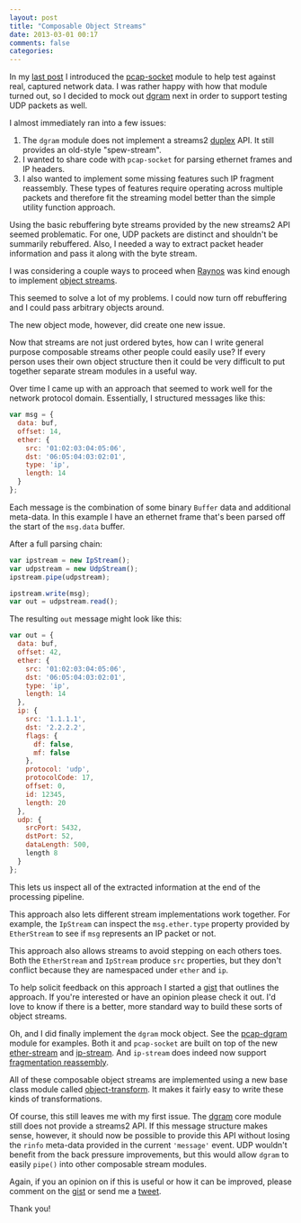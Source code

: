 ```yaml
---
layout: post
title: "Composable Object Streams"
date: 2013-03-01 00:17
comments: false
categories: 
---
```


In my [last post][] I introduced the [pcap-socket][] module to help test
against real, captured network data.  I was rather happy with
how that module turned out, so I decided to mock out [dgram][] next in order
to support testing UDP packets as well.

I almost immediately ran into a few issues:

1. The `dgram` module does not implement a streams2 [duplex][] API.  It
   still provides an old-style "spew-stream".
2. I wanted to share code with `pcap-socket` for parsing ethernet
   frames and IP headers.
3. I also wanted to implement some missing features such IP fragment
   reassembly.  These types of features require operating across multiple
   packets and therefore fit the streaming model better than the
   simple utility function approach.

Using the basic rebuffering byte streams provided by the new streams2 API
seemed problematic.  For one, UDP packets are distinct and shouldn't be
summarily rebuffered.  Also, I needed a way to extract packet header
information and pass it along with the byte stream.

I was considering a couple ways to proceed when [Raynos][] was kind enough
to implement [object streams][].

This seemed to solve a lot of my problems.  I could now turn off rebuffering
and I could pass arbitrary objects around.

The new object mode, however, did create one new issue.

Now that streams are not just ordered bytes, how can I write general purpose
composable streams other people could easily use?  If every person uses their
own object structure then it could be very difficult to put together separate
stream modules in a useful way.

Over time I came up with an approach that seemed to work well for the network
protocol domain.  Essentially, I structured messages like this:

```javascript
var msg = {
  data: buf,
  offset: 14,
  ether: {
    src: '01:02:03:04:05:06',
    dst: '06:05:04:03:02:01',
    type: 'ip',
    length: 14
  }
};
```

Each message is the combination of some binary `Buffer` data and additional
meta-data.  In this example I have an ethernet frame that's been parsed off
the start of the `msg.data` buffer.

After a full parsing chain:

```javascript
var ipstream = new IpStream();
var udpstream = new UdpStream();
ipstream.pipe(udpstream);

ipstream.write(msg);
var out = udpstream.read();
```

The resulting `out` message might look like this:

```javascript
var out = {
  data: buf,
  offset: 42,
  ether: {
    src: '01:02:03:04:05:06',
    dst: '06:05:04:03:02:01',
    type: 'ip',
    length: 14
  },
  ip: {
    src: '1.1.1.1',
    dst: '2.2.2.2',
    flags: {
      df: false,
      mf: false
    },
    protocol: 'udp',
    protocolCode: 17,
    offset: 0,
    id: 12345,
    length: 20
  },
  udp: {
    srcPort: 5432,
    dstPort: 52,
    dataLength: 500,
    length 8
  }
};
```

This lets us inspect all of the extracted information at the end of the
processing pipeline.

This approach also lets different stream implementations work together.  For
example, the `IpStream` can inspect the `msg.ether.type` property provided
by `EtherStream` to see if `msg` represents an IP packet or not.

This approach also allows streams to avoid stepping on each others toes.  Both
the `EtherStream` and `IpStream` produce `src` properties, but they don't
conflict because they are namespaced under `ether` and `ip`.

To help solicit feedback on this approach I started a [gist][] that outlines
the approach.  If you're interested or have an opinion please check it out.
I'd love to know if there is a better, more standard way to build these sorts
of object streams.

Oh, and I did finally implement the `dgram` mock object.  See the
[pcap-dgram][] module for examples.  Both it and `pcap-socket` are built on
top of the new [ether-stream][] and [ip-stream][].  And `ip-stream` does
indeed now support [fragmentation reassembly][].

All of these composable object streams are implemented using a
new base class module called [object-transform][].  It makes it fairly easy
to write these kinds of transformations.

Of course, this still leaves me with my first issue.  The [dgram][] core
module still does not provide a streams2 API.  If this message structure makes
sense, however, it should now be possible to provide this API without losing
the `rinfo` meta-data provided in the current `'message'` event.  UDP wouldn't
benefit from the back pressure improvements, but this would allow `dgram` to
easily `pipe()` into other composable stream modules.

Again, if you an opinion on if this is useful or how it can be improved, please
comment on the [gist][] or send me a [tweet][].

Thank you!

[last post]: /blog/2013/02/03/writing-node-dot-js-unit-tests-with-recorded-network-data/
[pcap-socket]: https://github.com/wanderview/node-pcap-socket#readme
[dgram]: http://nodejs.org/api/dgram.html
[duplex]: http://nodejs.org/docs/v0.9.10/api/stream.html#stream_class_stream_duplex
[Raynos]: https://github.com/Raynos
[object streams]: https://github.com/joyent/node/commit/444bbd4fa7315423a6b55aba0e0c12ea6534b2cb
[gist]: https://gist.github.com/wanderview/5062495
[pcap-dgram]: https://github.com/wanderview/node-pcap-dgram#readme
[ether-stream]: https://github.com/wanderview/node-ether-stream#readme
[ip-stream]: https://github.com/wanderview/node-ip-stream#readme
[fragmentation reassembly]: https://github.com/wanderview/node-ip-stream/commit/8bfc084b3222116ce92c71c2897547ec47e341e7
[object-transform]: https://github.com/wanderview/node-object-transform#readme
[tweet]: http://twitter.com/wanderview
